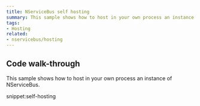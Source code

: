 ```yaml
---
title: NServiceBus self hosting
summary: This sample shows how to host in your own process an instance of NServiceBus.
tags:
- Hosting
related:
- nservicebus/hosting
---
```


## Code walk-through

This sample shows how to host in your own process an instance of NServiceBus.

snippet:self-hosting
